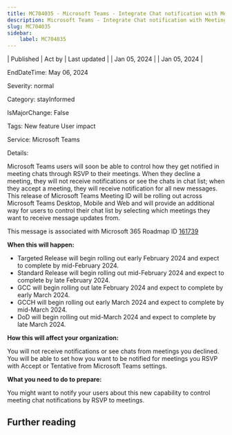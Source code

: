 ```yaml
---
title: MC704035 - Microsoft Teams - Integrate Chat notification with Meeting RSVP status
description: Microsoft Teams - Integrate Chat notification with Meeting RSVP status
slug: MC704035
sidebar:
    label: MC704035
---
```



| Published | Act by | Last updated |
| Jan 05, 2024 |  | Jan 05, 2024 |

EndDateTime: May 06, 2024

Severity: normal

Category: stayInformed

IsMajorChange: False

Tags: New feature User impact

Service: Microsoft Teams

Details: 

<p>Microsoft Teams users will soon be able to control how they get notified in meeting chats through RSVP to their meetings. When they decline a meeting, they will not receive notifications or see the chats in chat list; when they accept a meeting, they will receive notification for all new messages. This release of Microsoft Teams Meeting ID will be rolling out across Microsoft Teams Desktop, Mobile and Web and will provide an additional way for users to control their chat list by selecting which meetings they want to receive message updates from.</p>
<p>This message is associated with Microsoft 365 Roadmap ID <a href="https://www.microsoft.com/microsoft-365/roadmap?rtc=1%26filters=&amp;searchterms=161739" target="_blank">161739</a></p>
<p><b>When this will happen:</b></p><ul><li>Targeted Release will begin rolling out early February 2024 and expect to complete by mid-February 2024.</li><li>Standard Release will begin rolling out mid-February 2024 and expect to complete by late February 2024.</li><li>GCC will begin rolling out late February 2024 and expect to complete by early March 2024.</li><li>GCCH will begin rolling out early March 2024 and expect to complete by mid-March 2024.</li><li>DoD will begin rolling out mid-March 2024 and expect to complete by late March 2024.</li></ul>

<p><b>How this will affect your organization:</b></p>

<p>You will not receive notifications or see chats from meetings you declined. You will be able to set how you want to be notified for meetings you RSVP with Accept or Tentative from Microsoft Teams settings.</p>
<p><b>What you need to do to prepare:</b></p>
<p>You might want to notify your users about this new capability to control meeting chat notifications by RSVP to meetings.&nbsp;</p>

## Further reading
